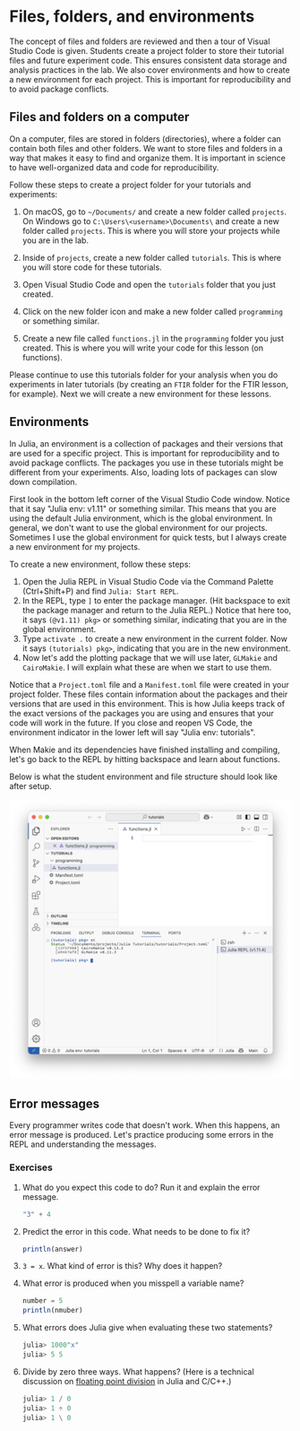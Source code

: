 # Files, folders, and environments

The concept of files and folders are reviewed and then a tour of Visual Studio Code is given.
Students create a project folder to store their tutorial files and future experiment code.
This ensures consistent data storage and analysis practices in the lab.
We also cover environments and how to create a new environment for each project.
This is important for reproducibility and to avoid package conflicts.


## Files and folders on a computer
On a computer, files are stored in folders (directories), where a folder can contain both files and other folders.
We want to store files and folders in a way that makes it easy to find and organize them.
It is important in science to have well-organized data and code for reproducibility.

Follow these steps to create a project folder for your tutorials and experiments:

1. On macOS, go to `~/Documents/` and create a new folder called `projects`. On Windows go to `C:\Users\<username>\Documents\` and create a new folder called `projects`. This is where you will store your projects while you are in the lab.

2. Inside of `projects`, create a new folder called `tutorials`. This is where you will store code for these tutorials.

3. Open Visual Studio Code and open the `tutorials` folder that you just created.

4. Click on the new folder icon and make a new folder called `programming` or something similar.

5. Create a new file called `functions.jl` in the `programming` folder you just created. This is where you will write your code for this lesson (on functions).

Please continue to use this tutorials folder for your analysis when you do experiments in later tutorials (by creating an `FTIR` folder for the FTIR lesson, for example). Next we will create a new environment for these lessons.


## Environments
In Julia, an environment is a collection of packages and their versions that are used for a specific project.
This is important for reproducibility and to avoid package conflicts.
The packages you use in these tutorials might be different from your experiments.
Also, loading lots of packages can slow down compilation.

First look in the bottom left corner of the Visual Studio Code window.
Notice that it say "Julia env: v1.11" or something similar.
This means that you are using the default Julia environment, which is the global environment.
In general, we don't want to use the global environment for our projects.
Sometimes I use the global environment for quick tests, but I always create a new environment for my projects.

To create a new environment, follow these steps:
1. Open the Julia REPL in Visual Studio Code via the Command Palette (Ctrl+Shift+P) and find `Julia: Start REPL`.
2. In the REPL, type `]` to enter the package manager. (Hit backspace to exit the package manager and return to the Julia REPL.)
Notice that here too, it says `(@v1.11) pkg>` or something similar, indicating that you are in the global environment.
3. Type `activate .` to create a new environment in the current folder.
Now it says `(tutorials) pkg>`, indicating that you are in the new environment.
4. Now let's add the plotting package that we will use later, `GLMakie` and `CairoMakie`. I will explain what these are when we start to use them.

Notice that a `Project.toml` file and a `Manifest.toml` file were created in your project folder.
These files contain information about the packages and their versions that are used in this environment.
This is how Julia keeps track of the exact versions of the packages you are using and ensures that your code will work in the future.
If you close and reopen VS Code, the environment indicator in the lower left will say "Julia env: tutorials".

When Makie and its dependencies have finished installing and compiling, let's go back to the REPL by hitting backspace and learn about functions.


Below is what the student environment and file structure should look like after setup.

![](../images/student_environment.png)


## Error messages
Every programmer writes code that doesn't work.
When this happens, an error message is produced.
Let's practice producing some errors in the REPL and understanding the messages.

### Exercises
1. What do you expect this code to do? Run it and explain the error message.
    ```julia
    "3" + 4
    ```

2. Predict the error in this code. What needs to be done to fix it?
    ```julia
    println(answer)
    ```

3. `3 = x`. What kind of error is this? Why does it happen?

4. What error is produced when you misspell a variable name?
    ```julia
    number = 5
    println(nmuber)
    ```

5. What errors does Julia give when evaluating these two statements?
    ```julia
    julia> 1000"x"
    julia> 5 5
    ```

6. Divide by zero three ways. What happens? (Here is a technical discussion on [floating point division](https://discourse.julialang.org/t/division-by-zero-runs-without-warning-complicates-finding-bugs/113441/2?u=garrek) in Julia and C/C++.)
    ```julia
    julia> 1 / 0
    julia> 1 ÷ 0
    julia> 1 \ 0
    ```